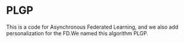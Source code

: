# PLGP
This is a code for Asynchronous Federated Learning, and we also add personalization for the FD.We named this algorithm PLGP.
